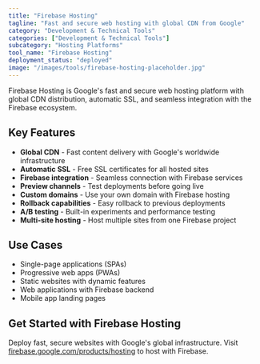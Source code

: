 ```yaml
---
title: "Firebase Hosting"
tagline: "Fast and secure web hosting with global CDN from Google"
category: "Development & Technical Tools"
categories: ["Development & Technical Tools"]
subcategory: "Hosting Platforms"
tool_name: "Firebase Hosting"
deployment_status: "deployed"
image: "/images/tools/firebase-hosting-placeholder.jpg"
---
```

Firebase Hosting is Google's fast and secure web hosting platform with global CDN distribution, automatic SSL, and seamless integration with the Firebase ecosystem.

## Key Features

- **Global CDN** - Fast content delivery with Google's worldwide infrastructure
- **Automatic SSL** - Free SSL certificates for all hosted sites
- **Firebase integration** - Seamless connection with Firebase services
- **Preview channels** - Test deployments before going live
- **Custom domains** - Use your own domain with Firebase hosting
- **Rollback capabilities** - Easy rollback to previous deployments
- **A/B testing** - Built-in experiments and performance testing
- **Multi-site hosting** - Host multiple sites from one Firebase project

## Use Cases

- Single-page applications (SPAs)
- Progressive web apps (PWAs)
- Static websites with dynamic features
- Web applications with Firebase backend
- Mobile app landing pages

## Get Started with Firebase Hosting

Deploy fast, secure websites with Google's global infrastructure. Visit [firebase.google.com/products/hosting](https://firebase.google.com/products/hosting) to host with Firebase.